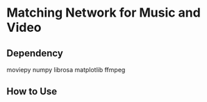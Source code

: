 # Matching Network for Music and Video

## Dependency

moviepy
numpy
librosa
matplotlib
ffmpeg

## How to Use



